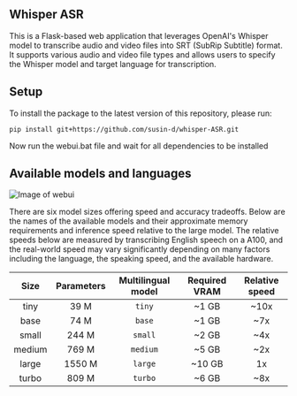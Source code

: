 ## Whisper ASR

This is a Flask-based web application that leverages OpenAI's Whisper model to transcribe audio and video files into SRT (SubRip Subtitle) format. It supports various audio and video file types and allows users to specify the Whisper model and target language for transcription.

## Setup
To install the package to the latest version of this repository, please run:

    pip install git+https://github.com/susin-d/whisper-ASR.git 

Now run the webui.bat file and wait for all dependencies to be installed 

## Available models and languages

![Image of webui](https://github.com/susin-d/Whisper-ASR/blob/5a815f8d8d34eef335ba72fb8f45b34655324137/img/Screenshot%202025-07-12%20014641.png)

There are six model sizes offering speed and accuracy tradeoffs.
Below are the names of the available models and their approximate memory requirements and inference speed relative to the large model.
The relative speeds below are measured by transcribing English speech on a A100, and the real-world speed may vary significantly depending on many factors including the language, the speaking speed, and the available hardware.

|  Size  | Parameters | Multilingual model | Required VRAM | Relative speed |
|:------:|:----------:|:------------------:|:-------------:|:--------------:|
|  tiny  |    39 M    |       `tiny`       |     ~1 GB     |      ~10x      |
|  base  |    74 M    |       `base`       |     ~1 GB     |      ~7x       |
| small  |   244 M    |      `small`       |     ~2 GB     |      ~4x       |
| medium |   769 M    |      `medium`      |     ~5 GB     |      ~2x       |
| large  |   1550 M   |      `large`       |    ~10 GB     |       1x       |
| turbo  |   809 M    |     `turbo`        |     ~6 GB     |      ~8x       |


